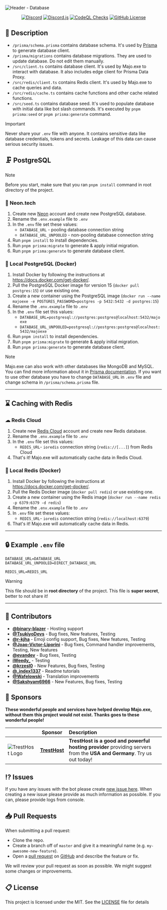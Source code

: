 ![Header - Database](https://github.com/IgorKowalczyk/majo.exe/assets/49127376/1c77665d-a599-4aa2-ae04-b4f7c2e810c9)

<p align="center">
 <a href="https://majoexe.com/server"><img src="https://img.shields.io/discord/695282860399001640?color=%234552ef&logo=discord&label=Discord&style=flat&logoColor=fff" alt="Discord" /></a>
 <a href="https://www.npmjs.com/package/discord.js"><img src="https://img.shields.io/badge/Discord.js-v14-%234552ef?style=flat&logo=npm&logoColor=fff" alt="Discord.js" /></a>
 <a href="https://majoexe.com/"><img src="https://img.shields.io/github/actions/workflow/status/igorkowalczyk/majo.exe/codeql-analysis.yml?branch=master&style=flat&label=CodeQL&logo=github&color=%234552ef" alt="CodeQL Checks" /></a>
 <a href="https://majoexe.com"><img src="https://img.shields.io/github/license/igorkowalczyk/majo.exe?style=flat&;logo=github&label=License&color=%234552ef" alt="GitHub License" /></a>
</p>

## 📝 Description

- `/prisma/schema.prisma` contains database schema. It's used by [Prisma](https://www.prisma.io/) to generate database client.
- `/prisma/migrations` contains database migrations. They are used to update database. Do not edit them manually.
- `/src/client.ts` contains database client. It's used by Majo.exe to interact with database. It also includes edge client for Prisma Data Proxy.
- `/src/redis/client.ts` contains Redis client. It's used by Majo.exe to cache queries and data.
- `/src/redis/cache.ts` contains cache functions and other cache related functions.
- `/src/seed.ts` contains database seed. It's used to populate database with initial data like bot slash commands. It's executed by `pnpm prisma:seed` or `pnpm prisma:generate` command.

> [!IMPORTANT]
> Never share your `.env` file with anyone. It contains sensitive data like database credentials, tokens and secrets. Leakage of this data can cause serious security issues.

## 🗜️ PostgreSQL

> [!NOTE]
> Before you start, make sure that you ran `pnpm install` command in root directory of the project.

### 🐘 Neon.tech

1. Create new [Neon](https://neon.tech/) account and create new PostgreSQL database.
2. Rename the `.env.example` file to `.env`
3. In the `.env` file set these values:
   - `DATABASE_URL` - pooling database connection string
   - `DATABASE_URL_UNPOOLED` - non-pooling database connection string
4. Run `pnpm install` to install dependencies.
5. Run `pnpm prisma:migrate` to generate & apply initial migration.
6. Run `pnpm prisma:generate` to generate database client.

### 🐳 Local PostgreSQL (Docker)

1. Install Docker by following the instructions at https://docs.docker.com/get-docker/.
2. Pull the PostgreSQL Docker image for version 15 (`docker pull postgres:15`) or use existing one.
3. Create a new container using the PostgreSQL image (`docker run --name majoexe -e POSTGRES_PASSWORD=postgres -p 5432:5432 -d postgres:15`)
4. Rename the `.env.example` file to `.env`
5. In the `.env` file set this values:
   - `DATABASE_URL=postgresql://postgres:postgres@localhost:5432/majoexe`
   - `DATABASE_URL_UNPOOLED=postgresql://postgres:postgres@localhost:5432/majoexe`
6. Run `pnpm install` to install dependencies.
7. Run `pnpm prisma:migrate` to generate & apply initial migration.
8. Run `pnpm prisma:generate` to generate database client.

> [!NOTE]
> Majo.exe can also work with other databases like MongoDB and MySQL. You can find more information about it in [Prisma documentation](https://www.prisma.io/docs/concepts/database-connectors). If you want to use other database you have to change `DATABASE_URL` in `.env` file and change schema in `/prisma/schema.prisma` file.

---

## ⌛ Caching with Redis

### ☁ Redis Cloud

1. Create new [Redis Cloud](https://app.redislabs.com/) account and create new Redis database.
2. Rename the `.env.example` file to `.env`
3. In the `.env` file set this values:
   - `REDIS_URL`- `ioredis` connection string (`redis://[...]`) from Redis Cloud
4. That's it! Majo.exe will automatically cache data in Redis Cloud.

### 🐳 Local Redis (Docker)

1. Install Docker by following the instructions at https://docs.docker.com/get-docker/.
2. Pull the Redis Docker image (`docker pull redis`) or use existing one.
3. Create a new container using the Redis image (`docker run --name redis -p 6379:6379 -d redis`)
4. Rename the `.env.example` file to `.env`
5. In `.env` file set these values:
   - `REDIS_URL`- `ioredis` connection string (`redis://localhost:6379`)
6. That's it! Majo.exe will automatically cache data in Redis.

---

## 🔒 Example `.env` file

```
DATABASE_URL=DATABASE_URL
DATABASE_URL_UNPOOLED=DIRECT_DATABASE_URL

REDIS_URL=REDIS_URL
```

> [!WARNING]
> This file should be in **root directory** of the project. This file is **super secret**, better to not share it!

---

## 📝 Contributors

- [**@binary-blazer**](https://github.com/binary-blazer) - Hosting support
- [**@TsukiyoDevs**](https://github.com/TsukiyoDevs) - Bug fixes, New features, Testing
- [**@r-kjha**](https://github.com/r-kjha) - Emoji config support, Bug fixes, New features, Testing
- [**@Joao-Victor-Liporini**](https://github.com/Joao-Victor-Liporini) - Bug fixes, Command handler improvements, Testing, New features
- [**@evandev**](https://github.com/xefew) - Bug fixes, Testing
- [**iWeedy\_**](https://github.com/i-weedy) - Testing
- [**@krzesl0**](https://github.com/krzesl0) - New Features, Bug fixes, Testing
- [**@\_index1337**](https://github.com/index1337) - Readme tutorials
- [**@Wafelowski**](https://github.com/HeavyWolfPL) - Translation improvements
- [**@Sakshyam6966**](https://github.com/Sakshyam6966) - New Features, Bug fixes, Testing

## 💝 Sponsors

**These wonderful people and services have helped develop Majo.exe, without them this project would not exist. Thanks goes to these wonderful people!**

|                                                                      | Sponsor                                                             | Description                                                                                                             |
| -------------------------------------------------------------------- | ------------------------------------------------------------------- | :---------------------------------------------------------------------------------------------------------------------- |
| ![TrestHost Logo](https://majoexe.com/assets/sponsors/tresthost.png) | [**TrestHost**](https://dash.tresthost.me/register?ref=majonez.exe) | **TrestHost is a good and powerful hosting provider** providing servers from the **USA and Germany**. Try us out today! |

## ⁉️ Issues

If you have any issues with the bot please create [new issue here](https://github.com/igorkowalczyk/majo.exe/issues).
When creating a new issue please provide as much information as possible. If you can, please provide logs from console.

## 📥 Pull Requests

When submitting a pull request:

- Clone the repo.
- Create a branch off of `master` and give it a meaningful name (e.g. `my-awesome-new-feature`).
- Open a [pull request](https://github.com/igorkowalczyk/majo.exe/pulls) on [GitHub](https://github.com) and describe the feature or fix.

We will review your pull request as soon as possible. We might suggest some changes or improvements.

## 📋 License

This project is licensed under the MIT. See the [LICENSE](https://github.com/igorkowalczyk/majo.exe/blob/master/license.md) file for details

